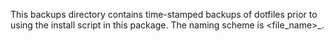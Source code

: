 This backups directory contains time-stamped backups of dotfiles prior to using
the install script in this package. The naming scheme is
<file_name>\_<year><month><day><hour><minute><second>.
